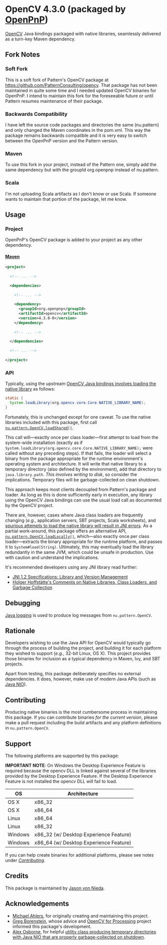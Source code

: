 # OpenCV 4.3.0 (packaged by [OpenPnP](http://openpnp.org))

[OpenCV](http://opencv.org) Java bindings packaged with native libraries, seamlessly delivered as a turn-key Maven dependency.

## Fork Notes

### Soft Fork

This is a soft fork of Pattern's OpenCV package at https://github.com/PatternConsulting/opencv.
That package has not been maintained in quite some time and I needed updated OpenCV
binaries for OpenPnP. I intend to maintain this fork for the foreseeable future
or until Pattern resumes maintenance of their package.

### Backwards Compatibility

I have left the source code packages and directories the same (nu.pattern)
and only changed the Maven coordinates in the pom.xml. This way the package
remains backwards compatible and it is very easy to switch between the
OpenPnP version and the Pattern version.

### Maven

To use this fork in your project, instead of the Pattern one, simply add
the same dependency but with the groupId org.openpnp instead of nu.pattern.

### Scala

I'm not uploading Scala artifacts as I don't know or use Scala. If someone
wants to maintain that portion of the package, let me know.

## Usage

### Project

OpenPnP's OpenCV package is added to your project as any other dependency.

#### [Maven](http://maven.apache.org/)

```xml
<project>
  
  <!-- ... -->
  
  <dependencies>
    
    <!-- ... -->
    
    <dependency>
      <groupId>org.openpnp</groupId>
      <artifactId>opencv</artifactId>
      <version>4.3.0-0</version>
    </dependency>
    
    <!-- ... -->
    
  </dependencies>
  
  <!-- ... -->
  
</project>
```

### API

Typically, using the upstream [OpenCV Java bindings involves loading the native library](http://docs.opencv.org/doc/tutorials/introduction/desktop_java/java_dev_intro.html#java-sample-with-ant) as follows:

```java
static {
  System.loadLibrary(org.opencv.core.Core.NATIVE_LIBRARY_NAME);
}
```

Fortunately, this is unchanged except for one caveat. To use the native libraries included with this package, first call [`nu.pattern.OpenCV.loadShared()`](https://github.com/PatternConsulting/opencv/blob/master/src/main/java/nu/pattern/OpenCV.java).

This call will—exactly once per class loader—first attempt to load from the system-wide installation (exactly as if `System.loadLibrary(org.opencv.core.Core.NATIVE_LIBRARY_NAME);` were called without any preceding steps). If that fails, the loader will select a binary from the package appropriate for the runtime environment's operating system and architecture. It will write that native library to a temporary directory (also defined by the environment), add that directory to `java.library.path`. _This involves writing to disk_, so consider the implications. Temporary files will be garbage-collected on clean shutdown.

This approach keeps most clients decoupled from Pattern's package and loader. As long as this is done sufficiently early in execution, any library using the OpenCV Java bindings can use the usual load call as documented by the OpenCV project.

There are, however, cases where Java class loaders are frequently changing (_e.g._, application servers, SBT projects, Scala worksheets), and [spurious attempts to load the native library will result in JNI errors](https://github.com/PatternConsulting/opencv/issues/7). As a partial work-around, this package offers an alternative API, [`nu.pattern.OpenCV.loadLocally()`](https://github.com/PatternConsulting/opencv/blob/master/src/main/java/nu/pattern/OpenCV.java), which—also exactly once per class loader—extracts the binary appropriate for the runtime platform, and passes it to `System#load(String)`. Ultimately, this may eventually load the library redundantly in the same JVM, which could be unsafe in production. Use with caution and understand the implications.

It's recommended developers using any JNI library read further:

- [JNI 1.2 Specifications: Library and Version Management](http://docs.oracle.com/javase/7/docs/technotes/guides/jni/jni-12.html#libmanage)
- [Holger Hoffstätte's Comments on Native Libraries, Class Loaders, and Garbage Collection](https://groups.google.com/forum/#!msg/ospl-developer/J4i6cF6yPk0/-3Jm3Qs_HDwJ)

## Debugging

[Java logging](http://docs.oracle.com/javase/8/docs/api/java/util/logging/package-summary.html) is used to produce log messages from `nu.pattern.OpenCV`.

## Rationale

Developers wishing to use the Java API for OpenCV would typically go through the process of building the project, and building it for each platform they wished to support (_e.g._, 32-bit Linux, OS X). This project provides those binaries for inclusion as a typical dependency in Maven, Ivy, and SBT projects.

Apart from testing, this package deliberately specifies no external dependencies. It does, however, make use of modern Java APIs (such as [Java NIO](http://docs.oracle.com/javase/tutorial/essential/io/fileio.html)).

## Contributing

Producing native binaries is the most cumbersome process in maintaining this package. If you can contribute binaries _for the current version_, please make a pull request including the build artifacts and any platform definitions in `nu.pattern.OpenCV`.

## Support

The following platforms are supported by this package:

**IMPORTANT NOTE**: On Windows the Desktop Experience Feature is required because the opencv DLL is linked against several of the libraries provided by the Desktop Experience Feature.  If the Desktop Experience Feature is not installed the opencv DLL will fail to load.

OS | Architecture
--- | ---
OS X | x86_32
OS X | x86_64
Linux | x86_64
Linux | x86_32
Windows | x86_32 (w/ Desktop Experience Feature)
Windows | x86_64 (w/ Desktop Experience Feature)

If you can help create binaries for additional platforms, please see notes under [_Contributing_](#contributing).

## Credits

This package is maintained by [Jason von Nieda](http://github.com/vonnieda).
  
## Acknowledgements

- [Michael Ahlers](http://github.com/michaelahlers), for originally creating and maintaining this project.
- [Greg Borenstein](https://github.com/atduskgreg), whose advice and [OpenCV for Processing](https://github.com/atduskgreg/opencv-processing) project informed this package's development. 
- [Alex Osborne](https://github.com/ato), for helpful [utility class producing temporary directories with Java NIO that are properly garbage-collected on shutdown](https://gist.github.com/ato/6774390).
